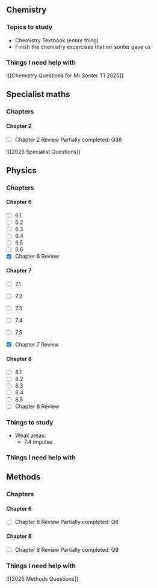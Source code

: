 
## Chemistry
### Topics to study
- Chemistry Textbook (entire thing)
- Finish the chemistry excercises that mr sonter gave us 
### Things I need help with
![[Chemistry Questions for Mr Sonter T1 2025]]


## Specialist maths

### Chapters
#### Chapter 2
- [ ] Chapter 2 Review
	Partially completed: Q38



![[2025 Specialist Questions]]






## Physics
### Chapters
#### Chapter 6 
- [ ] 6.1
- [ ] 6.2
- [ ] 6.3
- [ ] 6.4
- [ ] 6.5
- [ ] 6.6
- [x] Chapter 6 Review
#### Chapter 7
- [ ] 7.1
- [ ] 7.2
- [ ] 7.3
- [ ] 7.4
- [ ] 7.5
- [x] Chapter 7 Review


#### Chapter 8
- [ ] 8.1
- [ ] 8.2
- [ ] 8.3
- [ ] 8.4
- [ ] 8.5
- [ ] Chapter 8 Review
### Things to study

- Weak areas:
	- 7.4 impulse


### Things I need help with




## Methods
### Chapters
#### Chapter 6
- [ ] Chapter 6 Review
	Partially completed: Q8

#### Chapter 8
- [ ] Chapter 8 Review
	Partially completed: Q9


### Things I need help with

![[2025 Methods Questions]]